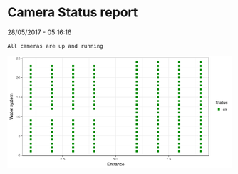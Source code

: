 Camera Status report
================
28/05/2017 - 05:16:16

    All cameras are up and running

![](camreport_files/figure-markdown_github/unnamed-chunk-2-1.png)
